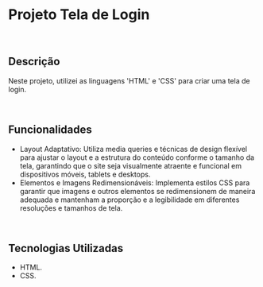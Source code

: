 <h1>Projeto Tela de Login</h1><br>

<h2>Descrição</h2>
<p>Neste projeto, utilizei as linguagens 'HTML' e 'CSS' para criar uma tela de login.</p><br>

<h2>Funcionalidades</h2>
<ul>
 <li>Layout Adaptativo: Utiliza media queries e técnicas de design flexível para ajustar o layout e a estrutura do conteúdo conforme o tamanho da tela, garantindo que o site seja visualmente atraente e funcional em dispositivos móveis, tablets e desktops.</li>
 <li>Elementos e Imagens Redimensionáveis: Implementa estilos CSS para garantir que imagens e outros elementos se redimensionem de maneira adequada e mantenham a proporção e a legibilidade em diferentes resoluções e tamanhos de tela.</i></li>
</ul><br>

<h2>Tecnologias Utilizadas</h2>
<ul>
 <li>HTML.</li>
 <li>CSS.</li>
</ul>
